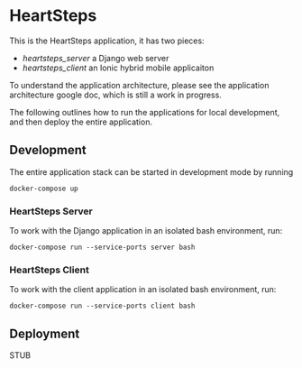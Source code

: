 # HeartSteps

This is the HeartSteps application, it has two pieces:
* *heartsteps_server* a Django web server
* *heartsteps_client* an Ionic hybrid mobile applicaiton

To understand the application architecture, please see the application architecture google doc, which is still a work in progress.

The following outlines how to run the applications for local development, and then deploy the entire application.

## Development

The entire application stack can be started in development mode by running
```
docker-compose up
```

### HeartSteps Server
To work with the Django application in an isolated bash environment, run:
```
docker-compose run --service-ports server bash
```

### HeartSteps Client
To work with the client application in an isolated bash environment, run:
```
docker-compose run --service-ports client bash
```

## Deployment
STUB